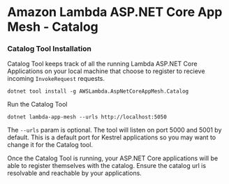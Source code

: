 # Amazon Lambda ASP.NET Core App Mesh - Catalog

### Catalog Tool Installation

Catalog Tool keeps track of all the running Lambda ASP.NET Core Applications on your local machine that choose to register to recieve incoming `InvokeRequest` requests.

```
dotnet tool install -g AWSLambda.AspNetCoreAppMesh.Catalog
```

Run the Catalog Tool

```
dotnet lambda-app-mesh --urls http://localhost:5050
```

The `--urls` param is optional. The tool will listen on port 5000 and 5001 by default. This is a default port for Kestrel applications so you may want to change it for the Catalog tool.

Once the Catalog Tool is running, your ASP.NET Core applications will be able to register themselves with the catalog. Ensure the catalog url is resolvable and reachable by your applications.
